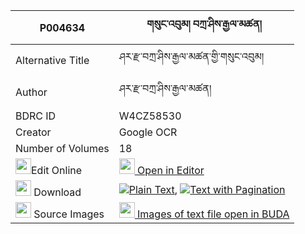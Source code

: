 |P004634|གསུང་འབུམ། བཀྲ་ཤིས་རྒྱལ་མཚན། 
| --- | --- 
|Alternative Title |ཤར་རྫ་བཀྲ་ཤིས་རྒྱལ་མཚན་གྱི་གསུང་འབུམ།
|Author| ཤར་རྫ་བཀྲ་ཤིས་རྒྱལ་མཚན།
|BDRC ID | W4CZ58530
|Creator | Google OCR
|Number of Volumes| 18
|<img width="25" src="https://img.icons8.com/color/25/000000/edit-property.png">Edit Online| [<img width="25" src="https://avatars.githubusercontent.com/u/45091458?s=200&v=4"> Open in Editor](http://editor.openpecha.org/P004634)
|<img width="25" src="https://img.icons8.com/fluent/48/000000/download-2.png"/>  Download | [![](https://img.icons8.com/color/20/000000/txt.png)Plain Text](https://github.com/Openpecha/P004634/releases/download/v2/sungbum_tashi_gyaltsen_plain_P004634.zip), [![](https://img.icons8.com/color/20/000000/txt.png)Text with Pagination](https://github.com/Openpecha/P004634/releases/download/v2/sungbum_tashi_gyaltsen_pages_P004634.zip)
|<img width="25" src="https://img.icons8.com/plasticine/100/000000/pictures-folder.png"/>  Source Images | [<img width="25" src="https://library.bdrc.io/icons/BUDA-small.svg"> Images of text file open in BUDA](https://library.bdrc.io/show/bdr:W4CZ58530)